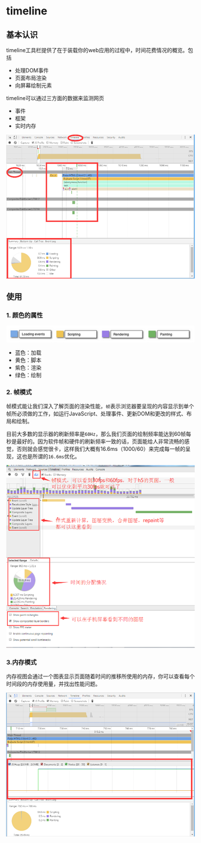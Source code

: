 # timeline

## 基本认识

timeline工具栏提供了在于装载你的web应用的过程中，时间花费情况的概览。包括

* 处理DOM事件
* 页面布局渲染
* 向屏幕绘制元素

timeline可以通过三方面的数据来监测网页

* 事件
* 框架
* 实时内存

![timeline-overview](../../image/tools-timeline-overview.png)

## 使用

### 1. 颜色的属性

![timeline-category](../../image/timeline-category.png!web)

* 蓝色：加载
* 黄色：脚本
* 紫色：渲染
* 绿色：绘制

### 2. 帧模式

帧模式能让我们深入了解页面的渲染性能，`帧`表示浏览器要呈现的内容显示到单个帧所必须做的工作，如运行JavaScript、处理事件、更新DOM和更改的样式、布局和绘制。

目前大多数的显示器的刷新频率是`60Hz`，那么我们页面的绘制频率能达到60帧每秒是最好的。因为软件帧和硬件的刷新频率一致的话，页面能给人非常流畅的感觉，否则就会感觉很卡，这样我们大概有16.6ms（1000/60）来完成每一帧的呈现，这也是所谓的`16.6ms`优化。

![timeline-frame](../../image/tools-timeline-frame.png)

### 3.内存模式

内存视图会通过一个图表显示页面随着时间的推移所使用的内存，你可以查看每个时间段的内存使用量，并找出性能问题。

![timeline-memory](../../image/tools-timeline-memory.png)


